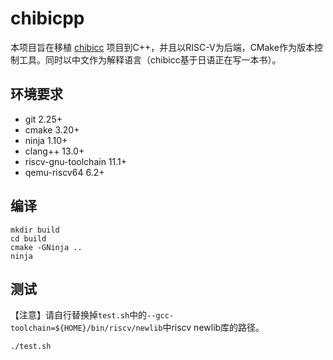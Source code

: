# chibicpp

本项目旨在移植 [chibicc](https://github.com/rui314/chibicc) 项目到C++，并且以RISC-V为后端，CMake作为版本控制工具。同时以中文作为解释语言（chibicc基于日语正在写一本书）。

## 环境要求
- git 2.25+
- cmake 3.20+
- ninja 1.10+
- clang++ 13.0+
- riscv-gnu-toolchain 11.1+
- qemu-riscv64 6.2+

## 编译
```
mkdir build
cd build
cmake -GNinja ..
ninja
```

## 测试
【注意】请自行替换掉`test.sh`中的`--gcc-toolchain=${HOME}/bin/riscv/newlib`中riscv newlib库的路径。
```
./test.sh
```
